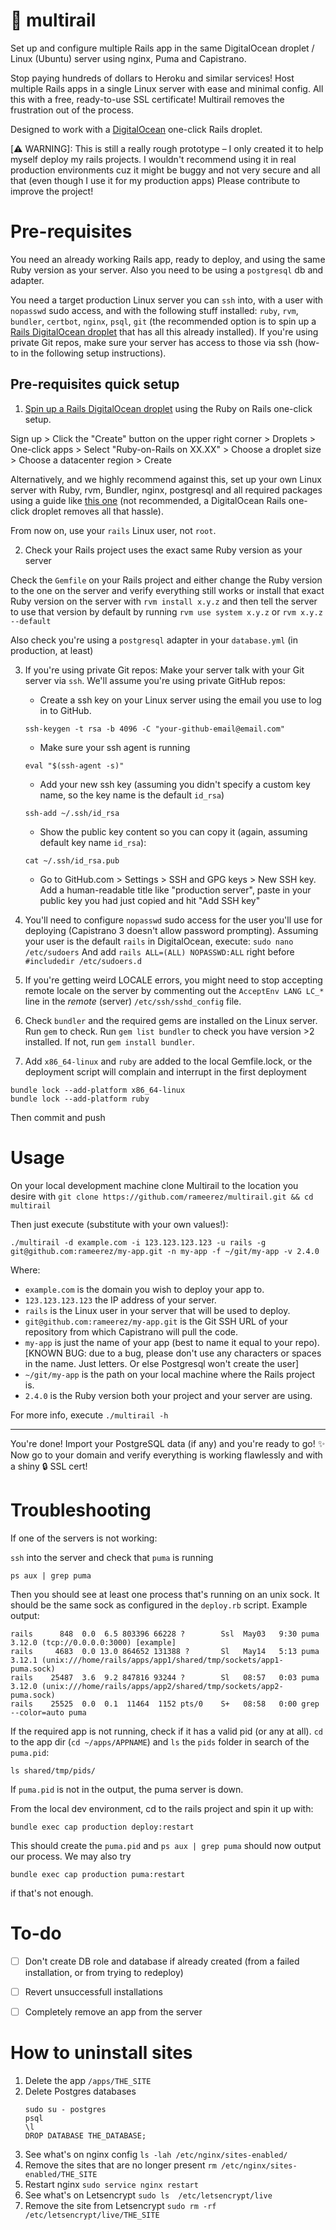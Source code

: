 # 🚝 multirail

Set up and configure multiple Rails app in the same DigitalOcean droplet / Linux (Ubuntu) server using nginx, Puma and Capistrano.

Stop paying hundreds of dollars to Heroku and similar services! Host multiple Rails apps in a single Linux server with ease and minimal config. All this with a free, ready-to-use SSL certificate! Multirail removes the frustration out of the process.

Designed to work with a [DigitalOcean](https://m.do.co/c/b6d95cc978e4) one-click Rails droplet.

[⚠️ WARNING]: This is still a really rough prototype – I only created it to help myself deploy my rails projects. I wouldn't recommend using it in real production environments cuz it might be buggy and not very secure and all that (even though I use it for my production apps) Please contribute to improve the project!

# Pre-requisites

You need an already working Rails app, ready to deploy, and using the same Ruby version as your server. Also you need to be using a `postgresql` db and adapter.

You need a target production Linux server you can `ssh` into, with a user with `nopasswd` sudo access, and with the following stuff installed: `ruby`, `rvm`, `bundler`, `certbot`, `nginx`, `psql`, `git` (the recommended option is to spin up a [Rails DigitalOcean droplet](https://m.do.co/c/b6d95cc978e4) that has all this already installed). If you're using private Git repos, make sure your server has access to those via ssh (how-to in the following setup instructions).

## Pre-requisites quick setup

1. [Spin up a Rails DigitalOcean droplet](https://m.do.co/c/b6d95cc978e4) using the Ruby on Rails one-click setup.

Sign up > Click the "Create" button on the upper right corner > Droplets > One-click apps > Select "Ruby-on-Rails on XX.XX" > Choose a droplet size > Choose a datacenter region > Create

Alternatively, and we highly recommend against this, set up your own Linux server with Ruby, rvm, Bundler, nginx, postgresql and all required packages using a guide like [this one](https://gorails.com/deploy/ubuntu/18.04) (not recommended, a DigitalOcean Rails one-click droplet removes all that hassle).

From now on, use your `rails` Linux user, not `root`.

2. Check your Rails project uses the exact same Ruby version as your server

Check the `Gemfile` on your Rails project and either change the Ruby version to the one on the server and verify everything still works or install that exact Ruby version on the server with `rvm install x.y.z` and then tell the server to use that version by default by running `rvm use system x.y.z` or `rvm x.y.z --default`

Also check you're using a `postgresql` adapter in your `database.yml` (in production, at least)

3. If you're using private Git repos: Make your server talk with your Git server via `ssh`. We'll assume you're using private GitHub repos:

   - Create a ssh key on your Linux server using the email you use to log in to GitHub.

   `ssh-keygen -t rsa -b 4096 -C "your-github-email@email.com"`

   - Make sure your ssh agent is running

   `eval "$(ssh-agent -s)"`

   - Add your new ssh key (assuming you didn't specify a custom key name, so the key name is the default `id_rsa`)

   `ssh-add ~/.ssh/id_rsa`

   - Show the public key content so you can copy it (again, assuming default key name `id_rsa`):

   `cat ~/.ssh/id_rsa.pub`

   - Go to GitHub.com > Settings > SSH and GPG keys > New SSH key. Add a human-readable title like "production server", paste in your public key you had just copied and hit "Add SSH key"

4. You'll need to configure `nopasswd` sudo access for the user you'll use for deploying (Capistrano 3 doesn't allow password prompting). Assuming your user is the default `rails` in DigitalOcean, execute:
   `sudo nano /etc/sudoers`
   And add `rails ALL=(ALL) NOPASSWD:ALL` right before `#includedir /etc/sudoers.d`

5. If you're getting weird LOCALE errors, you might need to stop accepting remote locale on the server by commenting out the `AcceptEnv LANG LC_*` line in the _remote_ (server) `/etc/ssh/sshd_config` file.

6. Check `bundler` and the required gems are installed on the Linux server. Run `gem` to check. Run `gem list bundler` to check you have version >2 installed. If not, run `gem install bundler`.

7. Add `x86_64-linux` and `ruby` are added to the local Gemfile.lock, or the deployment script will complain and interrupt in the first deployment
```
bundle lock --add-platform x86_64-linux
bundle lock --add-platform ruby
```
Then commit and push

# Usage

On your local development machine clone Multirail to the location you desire with `git clone https://github.com/rameerez/multirail.git && cd multirail`

Then just execute (substitute with your own values!):

```
./multirail -d example.com -i 123.123.123.123 -u rails -g git@github.com:rameerez/my-app.git -n my-app -f ~/git/my-app -v 2.4.0
```

Where:

- `example.com` is the domain you wish to deploy your app to.
- `123.123.123.123` the IP address of your server.
- `rails` is the Linux user in your server that will be used to deploy.
- `git@github.com:rameerez/my-app.git` is the Git SSH URL of your repository from which Capistrano will pull the code.
- `my-app` is just the name of your app (best to name it equal to your repo). [KNOWN BUG: due to a bug, please don't use any characters or spaces in the name. Just letters. Or else Postgresql won't create the user]
- `~/git/my-app` is the path on your local machine where the Rails project is.
- `2.4.0` is the Ruby version both your project and your server are using.

For more info, execute `./multirail -h`

---

You're done! Import your PostgreSQL data (if any) and you're ready to go! ✨ Now go to your domain and verify everything is working flawlessly and with a shiny 🔒 SSL cert!

# Troubleshooting

If one of the servers is not working:

`ssh` into the server and check that `puma` is running

```
ps aux | grep puma
```

Then you should see at least one process that's running on an unix sock. It should be the same sock as configured in the `deploy.rb` script. Example output:

```
rails      848  0.0  6.5 803396 66228 ?        Ssl  May03   9:30 puma 3.12.0 (tcp://0.0.0.0:3000) [example]
rails     4683  0.0 13.0 864652 131388 ?       Sl   May14   5:13 puma 3.12.1 (unix:///home/rails/apps/app1/shared/tmp/sockets/app1-puma.sock)
rails    25487  3.6  9.2 847816 93244 ?        Sl   08:57   0:03 puma 3.12.0 (unix:///home/rails/apps/app2/shared/tmp/sockets/app2-puma.sock)
rails    25525  0.0  0.1  11464  1152 pts/0    S+   08:58   0:00 grep --color=auto puma
```

If the required app is not running, check if it has a valid pid (or any at all). `cd` to the app dir (`cd ~/apps/APPNAME`) and `ls` the `pids` folder in search of the `puma.pid`:

```
ls shared/tmp/pids/
```

If `puma.pid` is not in the output, the puma server is down.

From the local dev environment, cd to the rails project and spin it up with:

```
bundle exec cap production deploy:restart
```

This should create the `puma.pid` and `ps aux | grep puma` should now output our process. We may also try

```
bundle exec cap production puma:restart
```

if that's not enough.

# To-do

- [ ] Don't create DB role and database if already created (from a failed installation, or from trying to redeploy)
- [ ] Revert unsuccessfull installations
- [ ] Completely remove an app from the server


# How to uninstall sites

 1. Delete the app `/apps/THE_SITE`
 2. Delete Postgres databases
      ```
      sudo su - postgres
      psql
      \l
      DROP DATABASE THE_DATABASE;
      ```
 3. See what's on nginx config `ls -lah /etc/nginx/sites-enabled/`
 4. Remove the sites that are no longer present `rm /etc/nginx/sites-enabled/THE_SITE`
 5. Restart nginx `sudo service nginx restart`
 6. See what's on Letsencrypt `sudo ls  /etc/letsencrypt/live`
 7. Remove the site from Letsencrypt `sudo rm -rf  /etc/letsencrypt/live/THE_SITE`